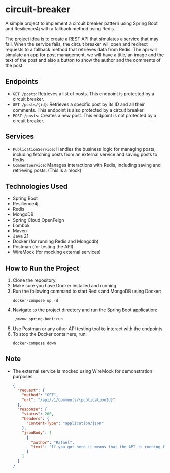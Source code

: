 # circuit-breaker

A simple project to implement a circuit breaker pattern using Spring Boot and Resilience4j with a fallback method using Redis.

The project idea is to create a REST API that simulates a service that may fail. When the service fails, the circuit breaker will open and redirect requests to a fallback method that retrieves data from Redis. The api will simulate an app for post management, we will have a title, an image and the text of the post and also a button to show the author and the comments of the post.

## Endpoints

- `GET /posts`: Retrieves a list of posts. This endpoint is protected by a circuit breaker.
- `GET /posts/{id}`: Retrieves a specific post by its ID and all their comments. This endpoint is also protected by a circuit breaker.
- `POST /posts`: Creates a new post. This endpoint is not protected by a circuit breaker.

## Services

- `PublicationService`: Handles the business logic for managing posts, including fetching posts from an external service and saving posts to Redis.
- `CommentService`: Manages interactions with Redis, including saving and retrieving posts. (This is a mock)

## Technologies Used

- Spring Boot
- Resilience4j
- Redis
- MongoDB
- Spring Cloud OpenFeign
- Lombok
- Maven
- Java 21
- Docker (for running Redis and Mongodb)
- Postman (for testing the API)
- WireMock (for mocking external services)

## How to Run the Project

1. Clone the repository.
2. Make sure you have Docker installed and running.
3. Run the following command to start Redis and MongoDB using Docker:
   ```
   docker-compose up -d
   ```
4. Navigate to the project directory and run the Spring Boot application:
   ```
   ./mvnw spring-boot:run
   ```
5. Use Postman or any other API testing tool to interact with the endpoints.
6. To stop the Docker containers, run:
   ```
   docker-compose down
   ```

## Note

- The external service is mocked using WireMock for demonstration purposes.
  ```json
  {
    "request": {
      "method": "GET",
      "url": "/api/v1/comments/{publicationId}"
    },
    "response": {
      "status": 200,
      "headers": {
        "Content-Type": "application/json"
      },
      "jsonBody": [
        {
          "author": "Rafael",
          "text": "If you got here it means that the API is running fine, the wiremock worked well and the circuit is closed"
        }
      ]
    }
  }
  ```
